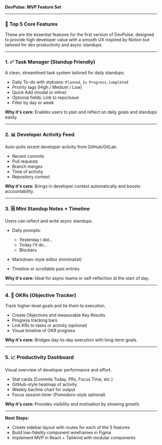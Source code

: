 **DevPulse: MVP Feature Set**

---

### 🚀 Top 5 Core Features

These are the essential features for the first version of DevPulse, designed to provide high developer value with a smooth UX inspired by Notion but tailored for dev productivity and async standups.

---

### 1. ✅ Task Manager (Standup Friendly)

A clean, streamlined task system tailored for daily standups.

* Daily To-do with statuses: `Planned`, `In Progress`, `Completed`
* Priority tags (High / Medium / Low)
* Quick Add (modal or inline)
* Optional fields: Link to repo/issue
* Filter by day or week

**Why it's core:** Enables users to plan and reflect on daily goals and standups easily.

---

### 2. 📊 Developer Activity Feed

Auto-pulls recent developer activity from GitHub/GitLab.

* Recent commits
* Pull requests
* Branch merges
* Time of activity
* Repository context

**Why it's core:** Brings in developer context automatically and boosts accountability.

---

### 3. 🗒️ Mini Standup Notes + Timeline

Users can reflect and write async standups.

* Daily prompts:

  * Yesterday I did...
  * Today I'll do...
  * Blockers
* Markdown-style editor (minimalist)
* Timeline or scrollable past entries

**Why it's core:** Ideal for async teams or self-reflection at the start of day.

---

### 4. 🎯 OKRs (Objective Tracker)

Track higher-level goals and tie them to execution.

* Create Objectives and measurable Key Results
* Progress tracking bars
* Link KRs to tasks or activity (optional)
* Visual timeline of OKR progress

**Why it's core:** Bridges day-to-day execution with long-term goals.

---

### 5. 📈 Productivity Dashboard

Visual overview of developer performance and effort.

* Stat cards (Commits Today, PRs, Focus Time, etc.)
* GitHub-style heatmap of activity
* Weekly bar/line chart for output
* Focus session timer (Pomodoro-style optional)

**Why it's core:** Provides visibility and motivation by showing growth.

---

**Next Steps:**

* Create sidebar layout with routes for each of the 5 features
* Build low-fidelity component wireframes in Figma
* Implement MVP in React + Tailwind with modular components
